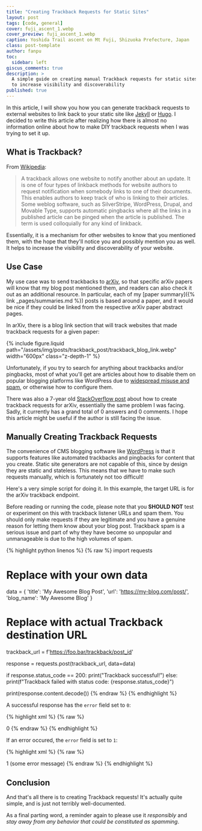 ```yaml
---
title: "Creating Trackback Requests for Static Sites"
layout: post
tags: [code, general]
cover: fuji_ascent_1.webp
cover_preview: fuji_ascent_1.webp
caption: Yoshida Trail ascent on Mt Fuji, Shizuoka Prefecture, Japan
class: post-template
author: fanpu
toc:
  sidebar: left
giscus_comments: true
description: >
  A simple guide on creating manual Trackback requests for static sites
  to increase visibility and discoverability
published: true
---
```


In this article, I will show you how you can generate trackback requests to
external websites to link back to your static site like
[Jekyll](https://jekyllrb.com/) or [Hugo](https://gohugo.io/).
I decided to write this article after realizing how there is almost no
information online about how to make DIY trackback requests when I was
trying to set it up.

## What is Trackback?
From [Wikipedia]():

> A trackback allows one website to notify another about an update. It is one
of four types of linkback methods for website authors to request notification
when somebody links to one of their documents. This enables authors to keep
track of who is linking to their articles. Some weblog software, such as
SilverStripe, WordPress, Drupal, and Movable Type, supports automatic pingbacks
where all the links in a published article can be pinged when the article is
published. The term is used colloquially for any kind of linkback.

Essentially, it is a mechanism for other websites to know that you mentioned them,
with the hope that they'll notice you and possibly mention you as well.
It helps to increase the visibility and discoverability of your website.

## Use Case
My use case was to send trackbacks to [arXiv](https://info.arxiv.org/help/trackback.html),
so that specific arXiv papers will know that my blog post mentioned them, and readers
can also check it out as an additional resource. In particular, each of my [paper summary]({% link _pages/summaries.md %}) posts is based around a paper, and it would be nice if they could be linked from the respective arXiv paper abstract pages.

In arXiv, there is a blog link section that will track websites that made trackback
requests for a given paper:

{% include figure.liquid 
    path="/assets/img/posts/trackback_post/trackback_blog_link.webp"
    width="600px"
    class="z-depth-1"
%}

Unfortunately, if you try to search for anything about trackbacks and/or
pingbacks, most of what you'll get are articles about how to disable them on
popular blogging platforms like WordPress due to [widespread misuse and spam](https://blog.hubspot.com/website/trackback-spam), or
otherwise how to configure them. 

There was also a 7-year old [StackOverflow post](https://superuser.com/questions/1098682/how-to-send-trackback-to-arxiv-papers-from-a-jekyll-blog) about how to
create trackback requests for arXiv, essentially the same problem I was facing. 
Sadly, it currently has a grand total of 0 answers and 0 comments. I hope this
article might be useful if the author is still facing the issue.

## Manually Creating Trackback Requests
The convenience of CMS blogging software like
[WordPress](https://wordpress.org/documentation/article/trackbacks-and-pingbacks/)
is that it supports features like automated trackbacks and pingbacks for content
that you create. Static site generators are not capable of this, since by design they
are static and stateless. This means that we have to make such requests manually,
which is fortunately not too difficult!

Here's a very simple script for doing it. In this example, the target URL
is for the arXiv trackback endpoint.

Before reading or running the code, please note that you **SHOULD NOT** test or
experiment on this with trackback listener URLs and spam them. You should only
make requests if they are legitimate and you have a genuine reason for letting
them know about your blog post.  Trackback spam is a serious issue and part of
why they have become so unpopular and unmanageable is due to the high volumes of
spam.

{% highlight python linenos %}
{% raw %}
import requests

# Replace with your own data
data = {
    'title': 'My Awesome Blog Post',
    'url': 'https://my-blog.com/post/',
    'blog_name': 'My Awesome Blog'
}

# Replace with actual Trackback destination URL
trackback_url = f'https://foo.bar/trackback/post_id'

response = requests.post(trackback_url, data=data)

if response.status_code == 200:
    print("Trackback successful!")
else:
    print(f"Trackback failed with status code: {response.status_code}")

print(response.content.decode())
{% endraw %}
{% endhighlight %}

A successful response has the `error` field set to `0`:

{% highlight xml %}
{% raw %}
<?xml version="1.0" encoding="utf-8"?>
<response>
  <error>0</error>
</response>
{% endraw %}
{% endhighlight %}

If an error occured, the `error` field is set to `1`:

{% highlight xml %}
{% raw %}
<?xml version="1.0" encoding="utf-8"?>
<response>
  <error>1</error>
  <message>(some error message)</message>
</response>
{% endraw %}
{% endhighlight %}

## Conclusion
And that's all there is to creating Trackback requests! It's actually quite
simple, and is just not terribly well-documented. 

As a final parting word, a reminder again to please use it *responsibly* and *stay
away from any behavior that could be constituted as spamming*.